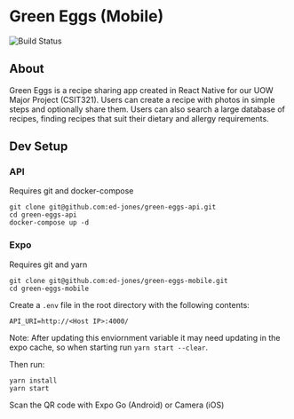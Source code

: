 # Green Eggs (Mobile)

![Build Status](https://github.com/ed-jones/green-eggs-mobile/actions/workflows/actions.yml/badge.svg)

## About

Green Eggs is a recipe sharing app created in React Native for our UOW Major Project (CSIT321). Users can create a recipe with photos in simple steps and optionally share them. Users can also search a large database of recipes, finding recipes that suit their dietary and allergy requirements.

## Dev Setup

### API

Requires git and docker-compose

```
git clone git@github.com:ed-jones/green-eggs-api.git
cd green-eggs-api
docker-compose up -d
```

### Expo

Requires git and yarn

```
git clone git@github.com:ed-jones/green-eggs-mobile.git
cd green-eggs-mobile
```

Create a `.env` file in the root directory with the following contents:

```
API_URI=http://<Host IP>:4000/
```

Note: After updating this enviornment variable it may need updating in the expo cache, so when starting run `yarn start --clear`.

Then run:

```
yarn install
yarn start
```

Scan the QR code with Expo Go (Android) or Camera (iOS)
